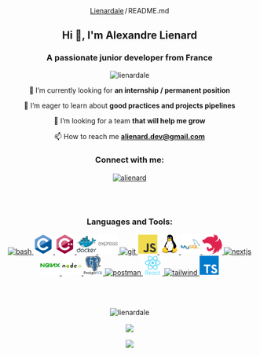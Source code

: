 <div align="center">
<div class="position-relative">
<div class="Box mt-4">
<div class="Box-body p-4">
<div class="d-flex flex-justify-between">
    <div class="text-mono text-small mb-3">
    <a href="/Lienardale/lienardale" class="no-underline Link--primary">Lienardale</a><span class="color-fg-muted d-inline-block" style="padding:0px 2px;">/</span>README<span class="color-fg-muted">.md</span>
    </div>
</div>
<p>
<article class="markdown-body entry-content container-lg f5" itemprop="text" align="center">
<h1 align="center" dir="auto">Hi 👋, I'm Alexandre Lienard</h1>
<h3 align="center" dir="auto">A passionate junior developer from France</h3>

<p align="center" dir="auto"> 
    <img src="https://komarev.com/ghpvc/?username=lienardale&label=Profile%20views&color=0e75b6&style=flat" alt="lienardale" /> 
</p>

🔭 I’m currently looking for **an internship / permanent position**

🌱 I’m eager to learn about **good practices and projects pipelines**

👯 I’m looking for a team **that will help me grow**

📫 How to reach me **alienard.dev@gmail.com**

<h3 align="center" dir="auto">Connect with me:</h3>
<p align="center" dir="auto">
    <a href="https://linkedin.com/in/alienard" target="blank">
        <img align="center" dir="auto" src="https://raw.githubusercontent.com/rahuldkjain/github-profile-readme-generator/master/src/images/icons/Social/linked-in-alt.svg" alt="alienard" height="30" width="40" />
    </a>
</p>
<br></br>
<h3 align="center" dir="auto">Languages and Tools:</h3>
<p align="center" dir="auto"> 
    <a href="https://www.gnu.org/software/bash/" target="_blank" rel="noreferrer"> 
        <img src="https://www.vectorlogo.zone/logos/gnu_bash/gnu_bash-icon.svg" alt="bash" width="40" height="40"/> 
    </a> 
    <a href="https://www.cprogramming.com/" target="_blank" rel="noreferrer"> 
        <img src="https://raw.githubusercontent.com/devicons/devicon/master/icons/c/c-original.svg" alt="c" width="40" height="40"/> 
    </a> 
    <a href="https://www.w3schools.com/cpp/" target="_blank" rel="noreferrer"> 
        <img src="https://raw.githubusercontent.com/devicons/devicon/master/icons/cplusplus/cplusplus-original.svg" alt="cplusplus" width="40" height="40"/> 
    </a> 
    <a href="https://www.docker.com/" target="_blank" rel="noreferrer"> 
        <img src="https://raw.githubusercontent.com/devicons/devicon/master/icons/docker/docker-original-wordmark.svg" alt="docker" width="40" height="40"/> 
    </a> 
    <a href="https://expressjs.com" target="_blank" rel="noreferrer"> 
        <img src="https://raw.githubusercontent.com/devicons/devicon/master/icons/express/express-original-wordmark.svg" alt="express" width="40" height="40"/> 
    </a> 
    <a href="https://git-scm.com/" target="_blank" rel="noreferrer"> 
        <img src="https://www.vectorlogo.zone/logos/git-scm/git-scm-icon.svg" alt="git" width="40" height="40"/> 
    </a> 
    <a href="https://developer.mozilla.org/en-US/docs/Web/JavaScript" target="_blank" rel="noreferrer"> 
        <img src="https://raw.githubusercontent.com/devicons/devicon/master/icons/javascript/javascript-original.svg" alt="javascript" width="40" height="40"/> 
    </a> 
    <a href="https://www.linux.org/" target="_blank" rel="noreferrer"> 
        <img src="https://raw.githubusercontent.com/devicons/devicon/master/icons/linux/linux-original.svg" alt="linux" width="40" height="40"/> 
    </a> 
    <a href="https://www.mysql.com/" target="_blank" rel="noreferrer"> 
        <img src="https://raw.githubusercontent.com/devicons/devicon/master/icons/mysql/mysql-original-wordmark.svg" alt="mysql" width="40" height="40"/> 
    </a> 
    <a href="https://nestjs.com/" target="_blank" rel="noreferrer"> 
        <img src="https://raw.githubusercontent.com/devicons/devicon/master/icons/nestjs/nestjs-plain.svg" alt="nestjs" width="40" height="40"/> 
    </a> 
    <a href="https://nextjs.org/" target="_blank" rel="noreferrer"> 
        <img src="https://cdn.worldvectorlogo.com/logos/nextjs-2.svg" alt="nextjs" width="40" height="40"/> 
    </a> 
    <a href="https://www.nginx.com" target="_blank" rel="noreferrer"> 
        <img src="https://raw.githubusercontent.com/devicons/devicon/master/icons/nginx/nginx-original.svg" alt="nginx" width="40" height="40"/> 
    </a> 
    <a href="https://nodejs.org" target="_blank" rel="noreferrer"> 
        <img src="https://raw.githubusercontent.com/devicons/devicon/master/icons/nodejs/nodejs-original-wordmark.svg" alt="nodejs" width="40" height="40"/> 
    </a> 
    <a href="https://www.postgresql.org" target="_blank" rel="noreferrer"> 
        <img src="https://raw.githubusercontent.com/devicons/devicon/master/icons/postgresql/postgresql-original-wordmark.svg" alt="postgresql" width="40" height="40"/> 
    </a> 
    <a href="https://postman.com" target="_blank" rel="noreferrer"> 
        <img src="https://www.vectorlogo.zone/logos/getpostman/getpostman-icon.svg" alt="postman" width="40" height="40"/> 
    </a> 
    <a href="https://reactjs.org/" target="_blank" rel="noreferrer"> 
        <img src="https://raw.githubusercontent.com/devicons/devicon/master/icons/react/react-original-wordmark.svg" alt="react" width="40" height="40"/> 
    </a> 
    <a href="https://tailwindcss.com/" target="_blank" rel="noreferrer"> 
        <img src="https://www.vectorlogo.zone/logos/tailwindcss/tailwindcss-icon.svg" alt="tailwind" width="40" height="40"/> 
    </a> 
    <a href="https://www.typescriptlang.org/" target="_blank" rel="noreferrer"> 
        <img src="https://raw.githubusercontent.com/devicons/devicon/master/icons/typescript/typescript-original.svg" alt="typescript" width="40" height="40"/> 
    </a> 
</p>
<br></br>
<div align="center">
<p>
    <img align="center" dir="auto" src="https://github-readme-streak-stats.herokuapp.com/?user=lienardale&" alt="lienardale" />
</p>

<p>
    <a href="https://github.com/anuraghazra/github-readme-stats">
        <img align="center" dir="auto" src="https://github-readme-stats.vercel.app/api?username=lienardale&count_private=true&show_icons=true" />
    </a>
</p>
<p>
    <a href="https://github.com/anuraghazra/github-readme-stats">
        <img align="center" dir="auto" src="https://github-readme-stats.vercel.app/api/top-langs/?username=lienardale&langs_count=8&layout=compact" />
    </a>
</p>
<!-- <p>
    <a href="https://github.com/anuraghazra/github-readme-stats">
        <img align="center" dir="auto" src="https://github-readme-stats.vercel.app/api/pin/?username=lienardale&repo=minishell" />
    </a>
</p> -->
</p>
</div>

</article>
</div>
</div>
</div>
</div>

<!--
**lienardale/lienardale** is a ✨ _special_ ✨ repository because its `README.md` (this file) appears on your GitHub profile.

Here are some ideas to get you started:

- 🔭 I’m currently working on ...
- 🌱 I’m currently learning ...
- 👯 I’m looking to collaborate on ...
- 🤔 I’m looking for help with ...
- 💬 Ask me about ...
- 📫 How to reach me: ...
- 😄 Pronouns: ...
- ⚡ Fun fact: ...
-->
